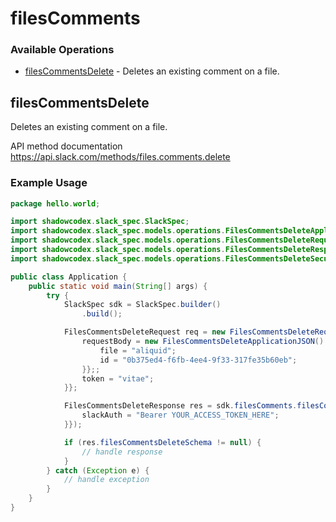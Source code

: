 # filesComments

### Available Operations

* [filesCommentsDelete](#filescommentsdelete) - Deletes an existing comment on a file.

## filesCommentsDelete

Deletes an existing comment on a file.

API method documentation
<https://api.slack.com/methods/files.comments.delete>

### Example Usage

```java
package hello.world;

import shadowcodex.slack_spec.SlackSpec;
import shadowcodex.slack_spec.models.operations.FilesCommentsDeleteApplicationJSON;
import shadowcodex.slack_spec.models.operations.FilesCommentsDeleteRequest;
import shadowcodex.slack_spec.models.operations.FilesCommentsDeleteResponse;
import shadowcodex.slack_spec.models.operations.FilesCommentsDeleteSecurity;

public class Application {
    public static void main(String[] args) {
        try {
            SlackSpec sdk = SlackSpec.builder()
                .build();

            FilesCommentsDeleteRequest req = new FilesCommentsDeleteRequest() {{
                requestBody = new FilesCommentsDeleteApplicationJSON() {{
                    file = "aliquid";
                    id = "0b375ed4-f6fb-4ee4-9f33-317fe35b60eb";
                }};;
                token = "vitae";
            }};            

            FilesCommentsDeleteResponse res = sdk.filesComments.filesCommentsDelete(req, new FilesCommentsDeleteSecurity("accusamus") {{
                slackAuth = "Bearer YOUR_ACCESS_TOKEN_HERE";
            }});

            if (res.filesCommentsDeleteSchema != null) {
                // handle response
            }
        } catch (Exception e) {
            // handle exception
        }
    }
}
```
